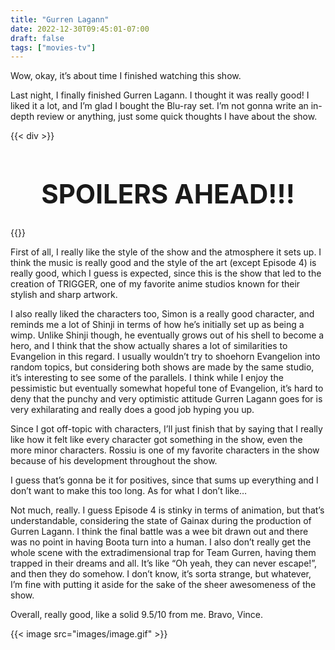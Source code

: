 ```yaml
---
title: "Gurren Lagann"
date: 2022-12-30T09:45:01-07:00
draft: false
tags: ["movies-tv"]
---
```


Wow, okay, it’s about time I finished watching this show.		

Last night, I finally finished Gurren Lagann. I thought it was really good! I liked it a lot, and I’m glad I bought the Blu-ray set. I’m not gonna write an in-depth review or anything, just some quick thoughts I have about the show.				

{{< div >}}
<center><h1 style="font-size: 3em;">SPOILERS AHEAD!!!</h1></center>
{{</ div >}}

First of all, I really like the style of the show and the atmosphere it sets up. I think the music is really good and the style of the art (except Episode 4) is really good, which I guess is expected, since this is the show that led to the creation of TRIGGER, one of my favorite anime studios known for their stylish and sharp artwork. 				

I also really liked the characters too, Simon is a really good character, and reminds me a lot of Shinji in terms of how he’s initially set up as being a wimp. Unlike Shinji though, he eventually grows out of his shell to become a hero, and I think that the show actually shares a lot of similarities to Evangelion in this regard. I usually wouldn’t try to shoehorn Evangelion into random topics, but considering both shows are made by the same studio, it’s interesting to see some of the parallels. I think while I enjoy the pessimistic but eventually somewhat hopeful tone of Evangelion, it’s hard to deny that the punchy and very optimistic attitude Gurren Lagann goes for is very exhilarating and really does a good job hyping you up. 		

Since I got off-topic with characters, I’ll just finish that by saying that I really like how it felt like every character got something in the show, even the more minor characters. Rossiu is one of my favorite characters in the show because of his development throughout the show.				

I guess that’s gonna be it for positives, since that sums up everything and I don’t want to make this too long. As for what I don’t like…		

Not much, really. I guess Episode 4 is stinky in terms of animation, but that’s understandable, considering the state of Gainax during the production of Gurren Lagann. I think the final battle was a wee bit drawn out and there was no point in having Boota turn into a human. I also don’t really get the whole scene with the extradimensional trap for Team Gurren, having them trapped in their dreams and all. It’s like “Oh yeah, they can never escape!”, and then they do somehow. I don’t know, it’s sorta strange, but whatever, I’m fine with putting it aside for the sake of the sheer awesomeness of the show.		


Overall, really good, like a solid 9.5/10 from me. Bravo, Vince.

{{< image src="images/image.gif" >}}